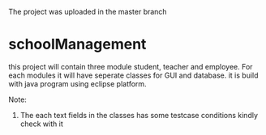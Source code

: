 The project was uploaded in the master branch

# schoolManagement
this project will contain three module student, teacher and employee. For each modules it will have seperate classes for GUI and database. it is build with java program using eclipse platform.

Note:
1. The each text fields in the classes has some testcase conditions kindly check with it
